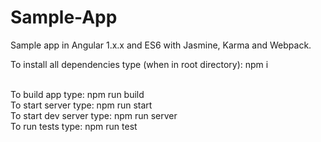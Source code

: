 # Sample-App
Sample app in Angular 1.x.x and ES6 with Jasmine, Karma and Webpack.


To install all dependencies type (when in root directory): npm i <br> <br>

To build app type: npm run build <br>
To start server type: npm run start <br>
To start dev server type: npm run server <br>
To run tests type: npm run test <br>

